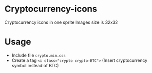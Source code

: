 # Cryptocurrency-icons
Cryptocurrency icons in one sprite
Images size is 32x32
# Usage
- Include file ``` crypto.min.css ```
- Create a tag ``` <i class="crypto crypto-BTC"> ``` (Insert cryptocurrency symbol instead of BTC)
